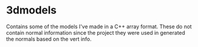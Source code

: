 # 3dmodels
Contains some of the models I've made in a C++ array format. 
These do not contain normal information since the project they were used in generated the normals based on the vert info.
